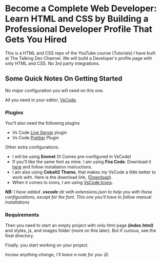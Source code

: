 # Become a Complete Web Developer: Learn HTML and CSS by Building a Professional Developer Profile That Gets You Hired

This is a HTML and CSS repo of the YouTube course (Tutorials) I have built at The Talking Dev Channel. We will build a Developer's profile page with only HTML and CSS. No 3rd party integrations.

## Some Quick Notes On Getting Started

No major configuration you will need on this one.

All you need in your editor, [VsCode](https://code.visualstudio.com/).

### Plugins

You'll also need the following plugins

- Vs Code [Live Server](https://marketplace.visualstudio.com/items?itemName=ritwickdey.LiveServer) plugin
- Vs Code [Prettier](https://marketplace.visualstudio.com/items?itemName=esbenp.prettier-vscode) Plugin

Other extra configurations.

- I will be using **Emmet** (It Comes pre-configured in VsCode)
- If you'll like the same font as mine. I am using **Fira Code**. Download it [here](https://github.com/tonsky/FiraCode) and follow installation instructions.
- I am also using **Cobalt2 Theme**, that makes my VsCode a little better to work with. Here is the download link, ([Download](https://marketplace.visualstudio.com/items?itemName=wesbos.theme-cobalt2)).
- When it comes to icons, I am using [VsCode Icons](https://marketplace.visualstudio.com/items?itemName=vscode-icons-team.vscode-icons).

_**NB:** I have added **.vscode** dir with extensions.json to help you with these configurations, except for the font. This one you'll have to follow manual installations_

### Requirements

Then you need to start an empty project with only html page _**(index.html)**_ and styles, js, and images folder (more on this later). But if curious, see the final directory.

Finally. you start working on your project.

_Incase anything change, I'll leave a note for you 😜._
